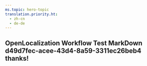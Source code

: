 ```yaml
---
ms.topic: hero-topic
translation.priority.ht: 
  - zh-cn
  - de-de
---
```

## OpenLocalization Workflow Test MarkDown d49d7fec-acee-43d4-8a59-3311ec26beb4 thanks!
